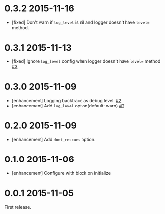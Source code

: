 # 0.3.2 2015-11-16

- [fixed] Don't warn if `log_level` is nil and logger doesn't have `level=` method.

# 0.3.1 2015-11-13

- [fixed] Ignore `log_level` config when logger doesn't have `level=` method [#3](https://github.com/uu59/perfect_retry/pull/3)

# 0.3.0 2015-11-09

- [enhancement] Logging backtrace as debug level. [#2](https://github.com/uu59/perfect_retry/pull/2)
- [enhancement] Add `log_level` option(default: warn) [#2](https://github.com/uu59/perfect_retry/pull/2)

# 0.2.0 2015-11-09

- [enhancement] Add `dont_rescues` option.

# 0.1.0 2015-11-06

- [enhancement] Configure with block on initialize

# 0.0.1 2015-11-05

First release.
